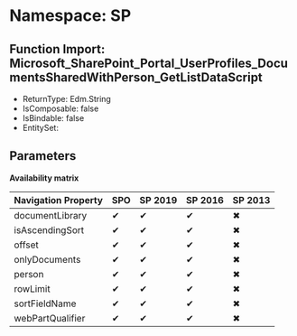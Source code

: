 # Namespace: SP

## Function Import: Microsoft_SharePoint_Portal_UserProfiles_DocumentsSharedWithPerson_GetListDataScript

- ReturnType: Edm.String
- IsComposable: false
- IsBindable: false
- EntitySet: 

## Parameters

**Availability matrix**

Navigation Property | SPO | SP 2019 | SP 2016 | SP 2013
----------|-----|---------|---------|--------
documentLibrary | ✔ | ✔ | ✔ | ✖
isAscendingSort | ✔ | ✔ | ✔ | ✖
offset | ✔ | ✔ | ✔ | ✖
onlyDocuments | ✔ | ✔ | ✔ | ✖
person | ✔ | ✔ | ✔ | ✖
rowLimit | ✔ | ✔ | ✔ | ✖
sortFieldName | ✔ | ✔ | ✔ | ✖
webPartQualifier | ✔ | ✔ | ✔ | ✖
